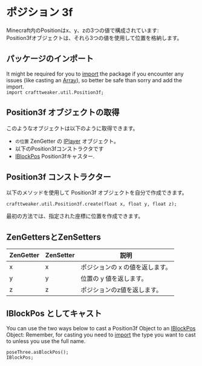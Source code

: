 # ポジション 3f

Minecraft内のPositionはx、y、zの3つの値で構成されています:  
Position3fオブジェクトは、それら3つの値を使用して位置を格納します。

## パッケージのインポート

It might be required for you to [import](/AdvancedFunctions/Import/) the package if you encounter any issues (like casting an [Array](/AdvancedFunctions/Arrays_and_Loops/)), so better be safe than sorry and add the import.  
`import crafttweaker.util.Position3f;`

## Position3f オブジェクトの取得

このようなオブジェクトは以下のように取得できます。

- `の位置` ZenGetter の [IPlayer](/Vanilla/Players/IPlayer/) オブジェクト。
- 以下のPosition3fコンストラクタです
- [IBlockPos](/Vanilla/World/IBlockPos/) Position3fキャスター.

## Position3f コンストラクター

以下のメソッドを使用して Position3f オブジェクトを自分で作成できます。

```zenscript
crafttweaker.util.Position3f.create(float x, float y, float z);
```

最初の方法では、指定された座標に位置を作成できます。

## ZenGettersとZenSetters

| ZenGetter | ZenSetter | 説明                |
| --------- | --------- | ----------------- |
| x         | x         | ポジションの x の値を返します。 |
| y         | y         | 位置の y 値を返します。     |
| z         | z         | ポジションのz値を返します。    |

## IBlockPos としてキャスト

You can use the two ways below to cast a Position3f Object to an [IBlockPos](/Vanilla/World/IBlockPos/) Object: Remember, for casting you need to [import](/AdvancedFunctions/Import/) the type you want to cast to unless you use the full name.

```zenscript
poseThree.asBlockPos();
IBlockPos;
```